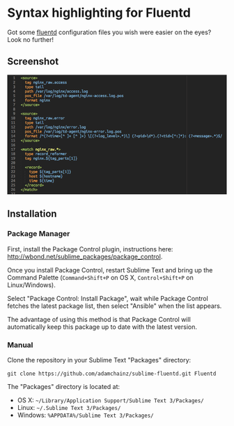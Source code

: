 Syntax highlighting for Fluentd
===============================

Got some [fluentd](http://www.fluentd.org/) configuration files you wish were easier on the eyes? Look no further!

## Screenshot

![Screenshot](/screenshot.png?raw=true)

## Installation

### Package Manager

First, install the Package Control plugin, instructions here: http://wbond.net/sublime_packages/package_control.

Once you install Package Control, restart Sublime Text and bring up the Command Palette (`Command+Shift+P` on OS X, `Control+Shift+P` on Linux/Windows).

Select "Package Control: Install Package", wait while Package Control fetches the latest package list, then select "Ansible" when the list appears.

The advantage of using this method is that Package Control will automatically keep this package up to date with the latest version.

### Manual

Clone the repository in your Sublime Text "Packages" directory:

    git clone https://github.com/adamchainz/sublime-fluentd.git Fluentd

The "Packages" directory is located at:

* OS X:
    `~/Library/Application Support/Sublime Text 3/Packages/`
* Linux:
    `~/.Sublime Text 3/Packages/`
* Windows:
    `%APPDATA%/Sublime Text 3/Packages/`
